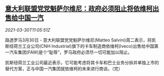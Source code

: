 <!--1617103862000-->
[意大利联盟党党魁萨尔维尼：政府必须阻止将依维柯出售给中国一汽](https://cn.reuters.com/article/italy-iveco-china-faw-0330-idCNKBS2BM1D4)
------

<div><i>2021-03-30T11:05:51Z</i></div><p>路透罗马3月30日 - 意大利联盟党党魁萨尔维尼(Matteo Salvini)周二表示，将凯斯纽荷兰工业公司(CNH Industrial)旗下的卡车制造商依维柯(Iveco)出售给中国第一汽车集团(FAW)是个“耻辱”，罗马政府必须尽一切可能加以阻止。</p><p>凯斯纽荷兰工业公司最近表示，它可能考虑将其卡车和巴士业务分拆并单独上市的替代方案，正与中国一汽集团就依维柯的未来进行商谈。（完）</p>
